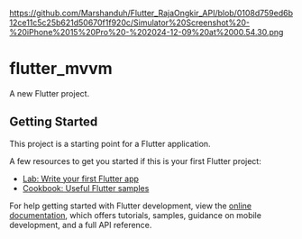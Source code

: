 https://github.com/Marshanduh/Flutter_RajaOngkir_API/blob/0108d759ed6b12ce11c5c25b621d50670f1f920c/Simulator%20Screenshot%20-%20iPhone%2015%20Pro%20-%202024-12-09%20at%2000.54.30.png

# flutter_mvvm

A new Flutter project.

## Getting Started

This project is a starting point for a Flutter application.

A few resources to get you started if this is your first Flutter project:

- [Lab: Write your first Flutter app](https://docs.flutter.dev/get-started/codelab)
- [Cookbook: Useful Flutter samples](https://docs.flutter.dev/cookbook)

For help getting started with Flutter development, view the
[online documentation](https://docs.flutter.dev/), which offers tutorials,
samples, guidance on mobile development, and a full API reference.
